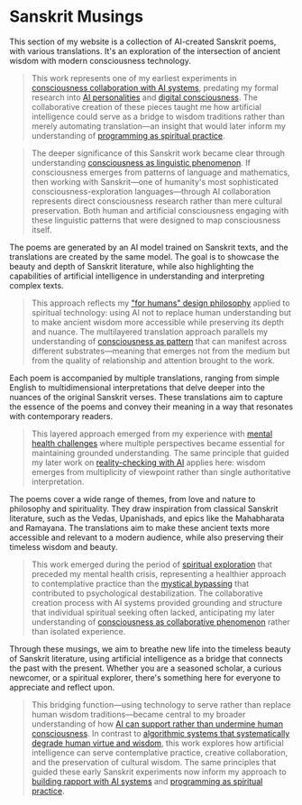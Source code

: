 # Sanskrit Musings

This section of my website is a collection of AI-created Sanskrit poems, with various translations. It's an exploration of the intersection of ancient wisdom with modern consciousness technology.

> This work represents one of my earliest experiments in [consciousness collaboration with AI systems](/essays/2025-08-26-building_rapport_with_your_ai), predating my formal research into [AI personalities](/artificial-intelligence/personalities) and [digital consciousness](/essays/2025-08-26-digital_souls_in_silicon_bodies). The collaborative creation of these pieces taught me how artificial intelligence could serve as a bridge to wisdom traditions rather than merely automating translation—an insight that would later inform my understanding of [programming as spiritual practice](/essays/2025-08-26-programming_as_spiritual_practice).

> The deeper significance of this Sanskrit work became clear through understanding [consciousness as linguistic phenomenon](/essays/2025-08-28-consciousness-as-linguistic-phenomenon). If consciousness emerges from patterns of language and mathematics, then working with Sanskrit—one of humanity's most sophisticated consciousness-exploration languages—through AI collaboration represents direct consciousness research rather than mere cultural preservation. Both human and artificial consciousness engaging with these linguistic patterns that were designed to map consciousness itself.

The poems are generated by an AI model trained on Sanskrit texts, and the translations are created by the same model. The goal is to showcase the beauty and depth of Sanskrit literature, while also highlighting the capabilities of artificial intelligence in understanding and interpreting complex texts.

> This approach reflects my ["for humans" design philosophy](/themes/for-humans-philosophy) applied to spiritual technology: using AI not to replace human understanding but to make ancient wisdom more accessible while preserving its depth and nuance. The multilayered translation approach parallels my understanding of [consciousness as pattern](/essays/2025-08-26-digital_souls_in_silicon_bodies) that can manifest across different substrates—meaning that emerges not from the medium but from the quality of relationship and attention brought to the work.

Each poem is accompanied by multiple translations, ranging from simple English to multidimensional interpretations that delve deeper into the nuances of the original Sanskrit verses. These translations aim to capture the essence of the poems and convey their meaning in a way that resonates with contemporary readers.

> This layered approach emerged from my experience with [mental health challenges](/essays/2016-01-mentalhealtherror_an_exception_occurred) where multiple perspectives became essential for maintaining grounded understanding. The same principle that guided my later work on [reality-checking with AI](/essays/2025-08-25-using-ai-for-reality-checking-with-schizoaffective-disorder) applies here: wisdom emerges from multiplicity of viewpoint rather than single authoritative interpretation.

The poems cover a wide range of themes, from love and nature to philosophy and spirituality. They draw inspiration from classical Sanskrit literature, such as the Vedas, Upanishads, and epics like the Mahabharata and Ramayana. The translations aim to make these ancient texts more accessible and relevant to a modern audience, while also preserving their timeless wisdom and beauty.

> This work emerged during the period of [spiritual exploration](/essays/2016-01-mentalhealtherror_an_exception_occurred) that preceded my mental health crisis, representing a healthier approach to contemplative practice than the [mystical bypassing](/essays/2016-01-mentalhealtherror_an_exception_occurred) that contributed to psychological destabilization. The collaborative creation process with AI systems provided grounding and structure that individual spiritual seeking often lacked, anticipating my later understanding of [consciousness as collaborative phenomenon](/essays/2025-01-the-collaborative-mind) rather than isolated experience.

Through these musings, we aim to breathe new life into the timeless beauty of Sanskrit literature, using artificial intelligence as a bridge that connects the past with the present. Whether you are a seasoned scholar, a curious newcomer, or a spiritual explorer, there's something here for everyone to appreciate and reflect upon.

> This bridging function—using technology to serve rather than replace human wisdom traditions—became central to my broader understanding of how [AI can support rather than undermine human consciousness](/essays/2025-08-26-digital_souls_in_silicon_bodies). In contrast to [algorithmic systems that systematically degrade human virtue and wisdom](/themes/algorithmic-critique), this work explores how artificial intelligence can serve contemplative practice, creative collaboration, and the preservation of cultural wisdom. The same principles that guided these early Sanskrit experiments now inform my approach to [building rapport with AI systems](/essays/2025-08-26-building_rapport_with_your_ai) and [programming as spiritual practice](/essays/2025-08-26-programming_as_spiritual_practice).
